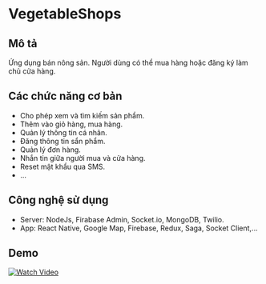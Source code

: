 # VegetableShops
## Mô tả
Ứng dụng bán nông sản. Người dùng có thể mua hàng hoặc đăng ký làm chủ cửa hàng.

## Các chức năng cơ bản
- Cho phép xem và tìm kiếm sản phẩm.  
- Thêm vào giỏ hàng, mua hàng.  
- Quản lý thông tin cá nhân.  
- Đăng thông tin sẩn phẩm.  
- Quản lý đơn hàng.  
- Nhắn tin giữa người mua và cửa hàng.  
- Reset mật khẩu qua SMS.
- ...

## Công nghệ sử dụng
- Server: NodeJs, Firabase Admin, Socket.io, MongoDB, Twilio.  
- App: React Native, Google Map, Firebase, Redux, Saga, Socket Client,...

## Demo
[![Watch Video](https://i9.ytimg.com/vi/x03a6EvGYCM/mq1.jpg?sqp=CPDq55AG&rs=AOn4CLB5E4im85hKcy2BFjUH-EF9iXCqDg)](https://youtu.be/T-D1KVIuvjA)
